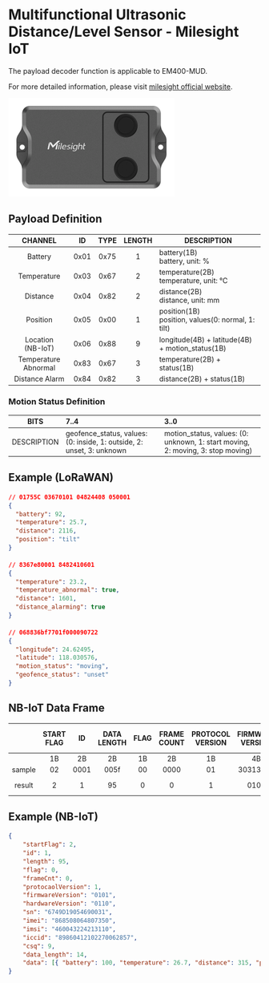 # Multifunctional Ultrasonic Distance/Level Sensor - Milesight IoT

The payload decoder function is applicable to EM400-MUD.

For more detailed information, please visit [milesight official website](https://www.milesight-iot.com).

![EM400-MUD](EM400-MUD.png)

## Payload Definition

|        CHANNEL        |  ID  | TYPE | LENGTH | DESCRIPTION                                           |
| :-------------------: | :--: | :--: | :----: | ----------------------------------------------------- |
|        Battery        | 0x01 | 0x75 |   1    | battery(1B)<br/>battery, unit: %                      |
|      Temperature      | 0x03 | 0x67 |   2    | temperature(2B)<br/>temperature, unit: ℃              |
|       Distance        | 0x04 | 0x82 |   2    | distance(2B)<br/>distance, unit: mm                   |
|       Position        | 0x05 | 0x00 |   1    | position(1B)<br/>position, values(0: normal, 1: tilt) |
| Location<br/>(NB-IoT) | 0x06 | 0x88 |   9    | longitude(4B) + latitude(4B) + motion_status(1B)      |
| Temperature Abnormal  | 0x83 | 0x67 |   3    | temperature(2B) + status(1B)                          |
|    Distance Alarm     | 0x84 | 0x82 |   3    | distance(2B) + status(1B)                             |

### Motion Status Definition

|    BITS     | 7..4                                                                  | 3..0                                                                            |
| :---------: | :-------------------------------------------------------------------- | :------------------------------------------------------------------------------ |
| DESCRIPTION | geofence_status, values: (0: inside, 1: outside, 2: unset, 3: unknown | motion_status, values: (0: unknown, 1: start moving, 2: moving, 3: stop moving) |

## Example (LoRaWAN)

```json
// 01755C 03670101 04824408 050001
{
  "battery": 92,
  "temperature": 25.7,
  "distance": 2116,
  "position": "tilt"
}

// 8367e80001 8482410601
{
  "temperature": 23.2,
  "temperature_abnormal": true,
  "distance": 1601,
  "distance_alarming": true
}

// 068836bf7701f000090722
{
  "longitude": 24.62495,
  "latitude": 118.030576,
  "motion_status": "moving",
  "geofence_status": "unset"
}
```

## NB-IoT Data Frame

|        | START FLAG |  ID  | DATA LENGTH | FLAG | FRAME COUNT | PROTOCOL VERSION | FIRMWARE VERSION | HARDWARE VERSION |          SERIAL NUMBER           |              IMEI              |              IMSI              |                  ICCID                   | CSQ | SENSOR PAYLOAD LENGTH |                          SENSOR PAYLOAD DATA                           |
| :----: | :--------: | :--: | :---------: | :--: | :---------: | :--------------: | :--------------: | :--------------: | :------------------------------: | :----------------------------: | :----------------------------: | :--------------------------------------: | :-: | :-------------------: | :--------------------------------------------------------------------: |
|        |     1B     |  2B  |     2B      |  1B  |     2B      |        1B        |        4B        |        4B        |               16B                |              15B               |              15B               |                   20B                    | 1B  |          2B           |                                   NB                                   |
| sample |     02     | 0001 |    005f     |  00  |    0000     |        01        |     30313031     |     30313130     | 36373439443139303534363930303331 | 383638353038303634383037333530 | 343630303433323234323133313130 | 3839383630343132313032323730303632383537 | 09  |         000e          |                      01756403670b0104823b01050001                      |
| result |     2      |  1   |     95      |  0   |      0      |        1         |       0101       |       0110       |         6749D19054690031         |        868508064807350         |        460043224213110         |           89860412102270062857           |  9  |          14           | `{ battery: 100, temperature: 26.7, distance: 315, position: 'tilt' }` |

## Example (NB-IoT)

```json
{
    "startFlag": 2,
    "id": 1,
    "length": 95,
    "flag": 0,
    "frameCnt": 0,
    "protocaolVersion": 1,
    "firmwareVersion": "0101",
    "hardwareVersion": "0110",
    "sn": "6749D19054690031",
    "imei": "868508064807350",
    "imsi": "460043224213110",
    "iccid": "89860412102270062857",
    "csq": 9,
    "data_length": 14,
    "data": [{ "battery": 100, "temperature": 26.7, "distance": 315, "position": "tilt" }]
}
```
